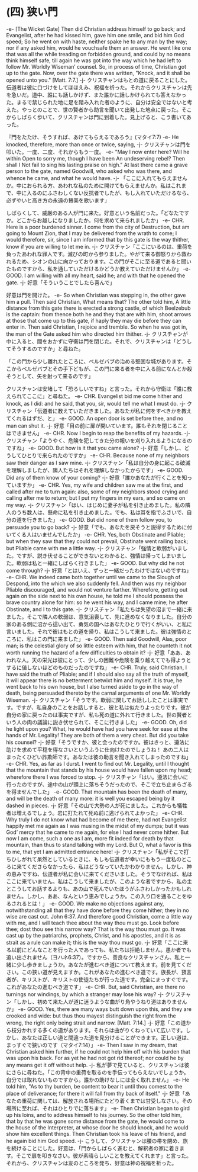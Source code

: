 # (四) 狭い門
-e-
[The Wicket Gate]
Then did Christian address himself to go back; and Evangelist, after he had kissed him, gave him one smile, and bid him God speed; So he went on with haste, neither spake he to any man by the way; nor if any asked him, would he vouchsafe them an answer. He went like one that was all the while treading on forbidden ground, and could by no means think himself safe, till again he was got into the way which he had left to follow Mr. Worldly Wiseman’ counsel. So, in process of time, Christian got up to the gate. Now, over the gate there was written, "Knock, and it shall be opened unto you." [Matt. 7:7.]
-j-
クリスチャンはもとの道に戻ることにした。伝道者は彼に口づけをしてほほえみ、祝福を祈った。それからクリスチャンは先を急いだ。道中、誰にも話しかけず、また誰かに話しかけられても答えなかった。まるで禁じられた地に足を踏み入れた者のように、自分は安全ではないと考えた。やっとのことで、世の賢者から助言を聞いて出発した地点に戻った。そこからしばらく歩いて、クリスチャンは門に到着した。見上げると、こう書いてあった。

『門をたたけ、そうすれば、あけてもらえるであろう』(マタイ7:7)
-e-
He knocked, therefore, more than once or twice, saying,
-j-
クリスチャンは門を叩いた。一度、二度、それからもう一度。
-e-
"May I now enter here? Will he within
Open to sorry me, though I have been
An undeserving rebel? Then shall I
Not fail to sing his lasting praise on high."
At last there came a grave person to the gate, named Goodwill, who asked who was there, and whence he came, and what he would have.
-j-
「ここに入れてもらえませんか。中におられる方、あわれな私のために開けてもらえませんか。私はこれまで、中に入るのにふさわしくない反抗者でしたが、もし入れていただけるなら、必ずやいと高き方の永遠の賛美を歌います」

しばらくして、威厳のある人が門に来た。好意という名前だった。「どなたですか。どこからお越しになりましたか。何を求めて来られましたか」
-e-
CHR. Here is a poor burdened sinner. I come from the city of Destruction, but am going to Mount Zion, that I may be delivered from the wrath to come; I would therefore, sir, since I am informed that by this gate is the way thither, know if you are willing to let me in.
-j-
クリスチャン「ここにいるのは、重荷を負ったあわれな罪人です。滅びの町から参りました。やがて来る御怒りから救われるため、シオンの山に向かっております。この門がそこに至る道であると聞いたものですから、私を通していただけるかどうか教えていただけませんか」
-e-
GOOD. I am willing with all my heart, said he; and with that he opened the gate.
-j-
好意「そういうことでしたら喜んで」

好意は門を開けた。
-e-
So when Christian was stepping in, the other gave him a pull. Then said Christian, What means that? The other told him, A little distance from this gate there is erected a strong castle, of which Beelzebub is the captain: from thence both he and they that are with him, shoot arrows at those that come up to this gate, if haply they may die before they can enter in. Then said Christian, I rejoice and tremble. So when he was got in, the man of the Gate asked him who directed him thither.
-j-
クリスチャンが中に入ると、間をおかずに守衛は門を閉じた。それで、クリスチャンは「どうしてそうするのですか」と尋ねた。

「この門から少し離れたところに、ベルゼバブの治める堅固な城があります。そこからベルゼバブとその手下どもが、この門に来る者を中に入る前になんとか殺そうとして、矢を射って来るのです」

クリスチャンは安堵して「恐ろしいですね」と言った。それから守衛は「誰に教えられてここに」と尋ねた。
-e-
CHR. Evangelist bid me come hither and knock, as I did: and he said, that you, sir, would tell me what I must do.
-j-
クリスチャン「伝道者に教えていただきました。あなたが私に何をすべきかを教えてくれるはずだ、と」
-e-
GOOD. An open door is set before thee, and no man can shut it.
-j-
好意「目の前に扉が開いています。誰もそれを閉じることはできません」
-e-
CHR. Now I begin to reap the benefits of my hazards.
-j-
クリスチャン「ようやく、危険を犯してきた分の報いを刈り入れるようになるのですね」
-e-
GOOD. But how is it that you came alone?
-j-
好意「しかし、どうしてひとりで来られたのですか」
-e-
CHR. Because none of my neighbors saw their danger as I saw mine.
-j-
クリスチャン「私は自分の身に起こる破滅を理解しましたが、隣人たちはそれを理解しなかったからです」
-e-
GOOD. Did any of them know of your coming?
-j-
好意「誰かあなたが行くことを知っていますか」
-e-
CHR. Yes, my wife and children saw me at the first, and called after me to turn again: also, some of my neighbors stood crying and calling after me to return; but I put my fingers in my ears, and so came on my way.
-j-
クリスチャン「はい、はじめに妻子が私を引き止めました。私の隣人のうち数人は、懸命に私を引き止めました。でも、私は耳を指でふさいで、自分の道を行きました」
-e-
GOOD. But did none of them follow you, to persuade you to go back?
-j-
好意「でも、あなたを戻そうと説得するために付いてくる人はいませんでしたか」
-e-
CHR. Yes, both Obstinate and Pliable; but when they saw that they could not prevail, Obstinate went railing back; but Pliable came with me a little way.
-j-
クリスチャン「強情と軟弱がいました。ですが、説き伏せることができないとわかると、強情は帰ってしまいました。軟弱は私と一緒にしばらく行きました」
-e-
GOOD. But why did he not come through?
-j-
好意「とはいえ、ずっと一緒だったわけではないのですね」
-e-
CHR. We indeed came both together until we came to the Slough of Despond, into the which we also suddenly fell. And then was my neighbor Pliable discouraged, and would not venture farther. Wherefore, getting out again on the side next to his own house, he told me I should possess the brave country alone for him: so he went his way, and I came mine; he after Obstinate, and I to this gate.
-j-
クリスチャン「私たちは失望の沼まで一緒に来ました。そこで隣人の軟弱は、意気沮喪して、先に進めなくなりました。自分の家のある側に沼から這い出て、勇気の国へはあなたひとりで行くがいい、と私に言いました。それで彼はもとの道を帰り、私はこうして来ました。彼は強情のところに、私はこの門に来ました」
-e-
GOOD. Then said Goodwill, Alas, poor man; is the celestial glory of so little esteem with him, that he counteth it not worth running the hazard of a few difficulties to obtain it?
-j-
好意「ああ、あわれな人。天の栄光は彼にとって、少しの困難や危険を乗り越えてでも得ようとするに値しないほどのものだったのですね」
-e-
CHR. Truly, said Christian, I have said the truth of Pliable; and if I should also say all the truth of myself, it will appear there is no betterment betwixt him and myself. It is true, he went back to his own house, but I also turned aside to go in the way of death, being persuaded thereto by the carnal arguments of one Mr. Worldly Wiseman.
-j-
クリスチャン「そうです。軟弱に関してお話ししたことは事実です。ですが、私自身のことをお話しすると、彼と私は似たりよったりです。彼が自分の家に戻ったのは事実ですが、私も死の道に外れて行きました。世の賢者という人の肉の議論に説き伏せられて、そこに行きました」
-e-
GOOD. Oh, did he light upon you? What, he would have had you have seek for ease at the hands of Mr. Legality! They are both of them a very cheat. But did you take his counsel?
-j-
好意「そうですか、彼と会ったのですか。彼はきっと、遵法に助けを求めて平穏を得なさいというふうに仕向けたのでしょうね！ あの二人はまったくひどい詐欺師です。あなたは彼の助言を聞き入れてしまったのですね」
-e-
CHR. Yes, as far as I durst. I went to find out Mr. Legality, until I thought that the mountain that stands by his house would have fallen upon my head; wherefore there I was forced to stop.
-j-
クリスチャン「はい。遵法に会いに行ったのですが、途中の山が頭上に落ちそうだったので、そこで立ち止まらざるを得ませんでした」
-e-
GOOD. That mountain has been the death of many, and will be the death of many more: it is well you escaped being by it dashed in pieces.
-j-
好意「その山で大勢の人が死にました。これからも犠牲者は増えるでしょう。岩に打たれて死ぬ前に逃げられてよかった」
-e-
CHR. Why truly I do not know what had become of me there, had not Evangelist happily met me again as I was musing in the midst of my dumps; but it was God’ mercy that he came to me again, for else I had never come hither. But now I am come, such a one as I am, more fit indeed for death by that mountain, than thus to stand talking with my Lord. But O, what a favor is this to me, that yet I am admitted entrance here!
-j-
クリスチャン「私がそこで打ちひしがれて呆然としているときに、もしも伝道者が幸いにももう一度私のところに来てくださらなかったら、私はどうなっていたかわかりません。しかし、神の恵みですね、伝道者が私に会いに来てくださいました。そうでなければ、私はここに来ていません。私はこうして来ましたが、このような者ですから、私の主とこうしてお話するよりも、あの山で死んでいたほうがふさわしかったかもしれません。しかし、ああ、なんという恵みでしょうか。この入り口を通ることをゆるされるとは！」
-e-
GOOD. We make no objections against any, notwithstanding all that they have done before they come hither; they in no wise are cast out. John 6:37. And therefore good Christian, come a little way with me, and I will teach thee about the way thou must go. Look before thee; dost thou see this narrow way? That is the way thou must go. It was cast up by the patriarchs, prophets, Christ, and his apostles, and it is as strait as a rule can make it; this is the way thou must go.
-j-
好意「ここに来る以前にどんなことを行った人であっても、私たちは拒絶しません。愚か者でも追い出されません（ヨハネ6:37）。ですから、善良なクリスチャンさん、私と一緒に少し歩きましょうか。あなたが進むべき道について教えます。前を見てください。この狭い道が見えますか。これがあなたの進むべき道です。族長が、預言者が、キリストが、キリストの使徒たちが行った道です。完全にまっすぐです。これがあなたの進むべき道です」
-e-
CHR. But, said Christian, are there no turnings nor windings, by which a stranger may lose his way?
-j-
クリスチャン「しかし、初めて来た人が道に迷うような曲がり角やうねり道はありませんか」
-e-
GOOD. Yes, there are many ways butt down upon this, and they are crooked and wide: but thus thou mayest distinguish the right from the wrong, the right only being strait and narrow. [Matt. 7:14.]
-j-
好意「この道から枝分かれする多くの道があります。それらは曲がりくねっていて広いです。しかし、あなたは正しい道と間違った道を見分けることができます。正しい道は、まっすぐで狭いのです（マタイ7:14）」
-e-
Then I saw in my dream, that Christian asked him further, if he could not help him off with his burden that was upon his back. For as yet he had not got rid thereof; nor could he by any means get it off without help.
-j-
私が夢で見ていると、クリスチャンは彼にさらに尋ねた。「この背中の重荷を取るのを手伝ってもらえないでしょうか。自分では取れないものですから。誰かの助けなしには全く取れません」
-e-
He told him, "As to thy burden, be content to bear it until thou comest to the place of deliverance; for there it will fall from thy back of itself."
-j-
好意「あなたの重荷に関しては、解放される場所にたどり着くまでは甘受しなさい。その場所に至れば、それはひとりでに落ちます」
-e-
Then Christian began to gird up his loins, and to address himself to his journey. So the other told him, that by that he was gone some distance from the gate, he would come to the house of the Interpreter, at whose door he should knock, and he would show him excellent things. Then Christian took his leave of his friend, and he again bid him God speed.
-j-
こうして、クリスチャンは腰の帯を閉め、旅を続けることにした。好意は、「門からしばらく進むと、解釈者の家に着きます。そこで扉を叩きなさい。彼が素晴らしいことを教えてくれます」と言った。それから、クリスチャンは友のところを発ち、好意は神の祝福を祈った。
